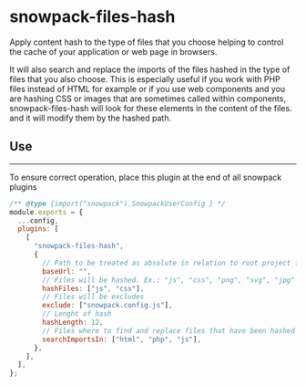 # snowpack-files-hash

Apply content hash to the type of files that you choose helping to control the cache of your application or web page in browsers.

It will also search and replace the imports of the files hashed in the type of files that you also choose. This is especially useful if you work with PHP files instead of HTML for example or if you use web components and you are hashing CSS or images that are sometimes called within components, snowpack-files-hash will look for these elements in the content of the files. and it will modify them by the hashed path.

## Use

---

To ensure correct operation, place this plugin at the end of all snowpack plugins

```javascript
/** @type {import("snowpack").SnowpackUserConfig } */
module.exports = {
  ...config,
  plugins: [
    [
      "snowpack-files-hash",
      {
        // Path to be treated as absolute in relation to root project for imported assets as absolute. Ex.: "/build"
        baseUrl: "",
        // Files will be hashed. Ex.: "js", "css", "png", "svg", "jpg"
        hashFiles: ["js", "css"],
        // Files will be excludes
        exclude: ["snowpack.config.js"],
        // Lenght of hash
        hashLength: 12,
        // Files where to find and replace files that have been hashed
        searchImportsIn: ["html", "php", "js"],
      },
    ],
  ],
};
```

